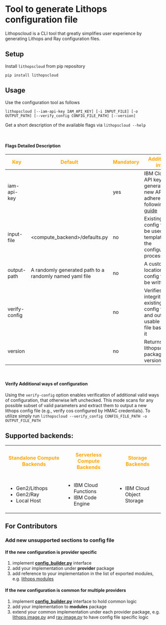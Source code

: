 # Tool to generate Lithops configuration file

Lithopscloud is a CLI tool that greatly simplifies user experience by generating Lithops and Ray configuration files.

## Setup

Install `lithopscloud` from pip repository

```
pip install lithopscloud
```

## Usage
Use the configuration tool as follows

```
lithopscloud [--iam-api-key IAM_API_KEY] [-i INPUT_FILE] [-o OUTPUT_PATH] [--verify_config CONFIG_FILE_PATH] [--version]
```
Get a short description of the available flags via ```lithopscloud --help```

<br/>

#### Flags Detailed Description

<!--- <img width=125/> is used in the following table to create spacing --->
 |<span style="color:orange">Key|<span style="color:orange">Default|<span style="color:orange">Mandatory|<span style="color:orange">Additional info|
 |---|---|---|---|
 | iam-api-key   | |yes|IBM Cloud API key. To generate a new API Key, adhere to the following [guide](https://www.ibm.com/docs/en/spectrumvirtualizecl/8.1.3?topic=installing-creating-api-key)
 | input-file    |<compute_backend>/defaults.py| no | Existing config file to be used as a template in the configuration process |
 | output-path   |A randomly generated path to a randomly named yaml file | no |A custom location the config file will be written to |
 | verify-config <img width=125/>| | no |Verifies the integrity of an existing config file and outputs a usable config file based on it |
 | version       | | no |Returns lithopscloud's package version|

<br/>

#### Verify Additional ways of configuration
Using the ```verify-config``` option enables verification of additional valid ways of configuration, that otherwise 
left unchecked. This mode scans for any possible subset of valid parameters and extract them to output a new 
lithops config file (e.g., verify cos configured by HMAC credentials).
To utilize simply run ```lithopscloud --verify_config CONFIG_FILE_PATH -o OUTPUT_FILE_PATH```

## Supported backends:
<table>
<tr>
<th align="center">
<p>
<span style="color:orange">Standalone Compute Backends</span> 
</p>
</th>
<th align="center">

<p>
<span style="color:orange">Serverless Compute Backends</span> 
</p>
</th>
<th align="center">
<p>
<span style="color:orange">Storage Backends</span> 
</p>
</th>
</tr>
<tr>
<td>

- Gen2/Lithops
- Gen2/Ray
- Local Host

</td>
<td>

- IBM Cloud Functions
- IBM Code Engine
</td>
<td>

- IBM Cloud Object Storage

</td>
</tr>
</table>


## For Contributors

### Add new unsupported sections to config file

#### If the new configuration is provider specific

1. implement [__config_builder.py__](src/lithopscloud/modules/config_builder.py) interface
2. add your implementation under __provider__ package
3. add reference to your implementation in the list of exported modules, e.g. [lithops modules](src/lithopscloud/modules/lithops/__init__.py__)


#### If the new configuration is common for multiple providers

1. implement [__config_builder.py__](src/lithopscloud/modules/config_builder.py) interface to hold common logic
2. add your implementation to __modules__ package
3. extend your common implementation under each provider package, e.g. [lithops image.py](src/lithopscloud/modules/lithops/image.py) and [ray image.py](src/lithopscloud/modules/ray/image.py) to have config file specific logic
